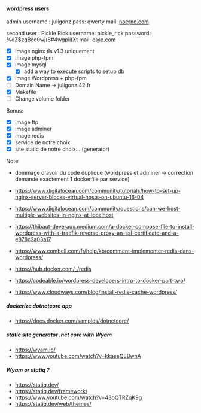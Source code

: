 #### wordpress users

admin username : juligonz
pass: qwerty
mail: no@no.com

second user : Pickle Rick
username: pickle_rick
password: %dZ$zqBce0wj(8#4wgpii(Xt
mail: e@e.com

- [x] image nginx tls v1.3 uniquement
- [x] image php-fpm
- [x] image mysql
	- [x] add a way to execute scripts to setup db
- [x] image Wordpress + php-fpm
- [ ] Domain Name -> juligonz.42.fr
- [x] Makefile
- [ ] Change volume folder

Bonus:
- [x] image ftp
- [x] image adminer
- [x] image redis
- [x] service de notre choix
- [x] site static de notre choix... (generator)

Note:
 - dommage d'avoir du code duplique (wordpress et adminer -> correction demande exactement 1 dockerfile par service)

- https://www.digitalocean.com/community/tutorials/how-to-set-up-nginx-server-blocks-virtual-hosts-on-ubuntu-16-04
- https://www.digitalocean.com/community/questions/can-we-host-multiple-websites-in-nginx-at-localhost


- https://thibaut-deveraux.medium.com/a-docker-compose-file-to-install-wordpress-with-a-traefik-reverse-proxy-an-ssl-certificate-and-a-e878c2a03a17
- https://www.combell.com/fr/help/kb/comment-implementer-redis-dans-wordpress/

- https://hub.docker.com/_/redis
- https://codeable.io/wordpress-developers-intro-to-docker-part-two/

- https://www.cloudways.com/blog/install-redis-cache-wordpress/

##### dockerize dotnetcore app
- https://docs.docker.com/samples/dotnetcore/
##### static site generator .net core with Wyam
- https://wyam.io/
- https://www.youtube.com/watch?v=kkaseQEBwnA

##### Wyam or statiq ?
- https://statiq.dev/
- https://statiq.dev/framework/
- https://www.youtube.com/watch?v=43oQTRZqK9g
- https://statiq.dev/web/themes/

